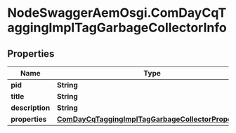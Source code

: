 # NodeSwaggerAemOsgi.ComDayCqTaggingImplTagGarbageCollectorInfo

## Properties

Name | Type | Description | Notes
------------ | ------------- | ------------- | -------------
**pid** | **String** |  | [optional] 
**title** | **String** |  | [optional] 
**description** | **String** |  | [optional] 
**properties** | [**ComDayCqTaggingImplTagGarbageCollectorProperties**](ComDayCqTaggingImplTagGarbageCollectorProperties.md) |  | [optional] 


